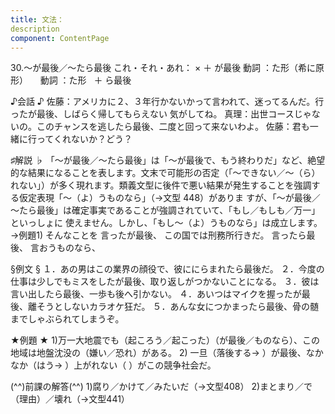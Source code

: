 ```yaml
---
title: 文法：
description
component: ContentPage
---
```



30.～が最後／～たら最後
これ・それ・あれ： × ＋ が最後
動詞 ：た形（希に原形）    
動詞 ：た形   ＋ ら最後

♪会話 ♪
佐藤：アメリカに２、３年行かないかって言われて、迷ってるんだ。行ったが最後、しばらく帰してもらえない 気がしてね。
真理：出世コースじゃないの。このチャンスを逃したら最後、二度と回って来ないわよ。 佐藤：君も一緒に行ってくれないか？どう？

♯解説 ♭
「～が最後／～たら最後」は「～が最後で、もう終わりだ」など、絶望的な結果になることを表します。文末で可能形の否定（「～できない／～（ら）れない」）が多く現れます。類義文型に後件で悪い結果が発生することを強調する仮定表現「～（よ）うものなら」（→文型 448）がありま すが、「～が最後／～たら最後」は確定事実であることが強調されていて、「もし／もしも／万一」といっしょに 使えません。しかし、「もし～（よ）うものなら」は成立します。→例題1)
そんなことを 言ったが最後、 この国では刑務所行きだ。 言ったら最後、 言おうものなら、

§例文 §
１．あの男はこの業界の顔役で、彼ににらまれたら最後だ。
２．今度の仕事は少しでもミスをしたが最後、取り返しがつかないことになる。
３．彼は言い出したら最後、一歩も後へ引かない。
４．あいつはマイクを握ったが最後、離そうとしないカラオケ狂だ。
５．あんな女につかまったら最後、骨の髄までしゃぶられてしまうぞ。

★例題 ★
1)万一大地震でも（起ころう／起こった）（が最後／ものなら）、この地域は地盤沈没の（嫌い／恐れ）がある。
2) 一旦（落後する→ ）が最後、なかなか（はう→ ）上がれない（ ）がこの競争社会だ。

(^^)前課の解答(^^)
1)腐り／かけて／みたいだ（→文型408）
2)まとまり／で（理由）／壊れ（→文型441）

